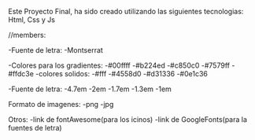 Este Proyecto Final, ha sido creado utilizando las siguientes tecnologias: Html, Css y Js

//members:

-Fuente de letra:
-Montserrat

-Colores para los gradientes:
-#00ffff
-#b224ed
-#c850c0
-#7579ff
-#ffdc3e
-colores solidos:
-#fff
-#4558d0
-#d31336
-#0e1c36

-Fuente de letra:
-4.7em
-2em
-1.7em
-1.3em
-1em

Formato de imagenes:
-png
-jpg

Otros:
-link de fontAwesome(para los icinos)
-link de GoogleFonts(para la fuentes de letra)
